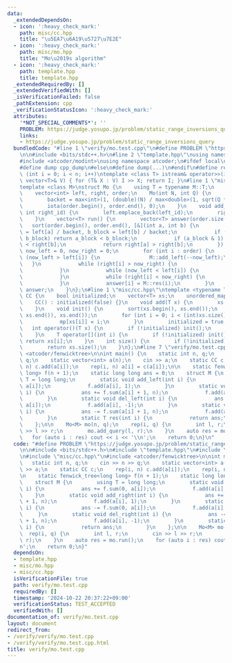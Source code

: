 ```yaml
---
data:
  _extendedDependsOn:
  - icon: ':heavy_check_mark:'
    path: misc/cc.hpp
    title: "\u5EA7\u6A19\u5727\u7E2E"
  - icon: ':heavy_check_mark:'
    path: misc/mo.hpp
    title: "Mo\u2019s algorithm"
  - icon: ':heavy_check_mark:'
    path: template.hpp
    title: template.hpp
  _extendedRequiredBy: []
  _extendedVerifiedWith: []
  _isVerificationFailed: false
  _pathExtension: cpp
  _verificationStatusIcon: ':heavy_check_mark:'
  attributes:
    '*NOT_SPECIAL_COMMENTS*': ''
    PROBLEM: https://judge.yosupo.jp/problem/static_range_inversions_query
    links:
    - https://judge.yosupo.jp/problem/static_range_inversions_query
  bundledCode: "#line 1 \"verify/mo.test.cpp\"\n#define PROBLEM \"https://judge.yosupo.jp/problem/static_range_inversions_query\"\
    \n\n#include <bits/stdc++.h>\n#line 2 \"template.hpp\"\nusing namespace std;\n\
    #include <atcoder/modint>\nusing namespace atcoder;\n#ifdef local\n#include <cpp-dump.hpp>\n\
    #define dump cpp_dump\n#else\n#define dump(...)\n#endif\n#define rep(i, n) for\
    \ (int i = 0; i < n; i++)\ntemplate <class T> istream& operator>>(istream& I,\
    \ vector<T>& V) { for (T& X : V) I >> X; return I; }\n#line 1 \"misc/mo.hpp\"\n\
    template <class M>\nstruct Mo {\n    using T = typename M::T;\n    int backet;\n\
    \    vector<int> left, right, order;\n    Mo(int N, int Q) {\n        order.resize(Q);\n\
    \        backet = max<int>(1, (double)(N) / max<double>(1, sqrt(Q * 2.0 / 3)));\n\
    \        iota(order.begin(), order.end(), 0);\n    }\n    void add_query(int left_id,\
    \ int right_id) {\n        left.emplace_back(left_id);\n        right.emplace_back(right_id);\n\
    \    }\n    vector<T> run() {\n        vector<T> answer(order.size());\n     \
    \   sort(order.begin(), order.end(), [&](int a, int b) {\n            int a_block\
    \ = left[a] / backet, b_block = left[b] / backet;\n            if (a_block !=\
    \ b_block) return a_block < b_block;\n            if (a_block & 1) return right[a]\
    \ < right[b];\n            return right[a] > right[b];\n        });\n        int\
    \ now_left = 0, now_right = 0;\n        for (int i : order) {\n            while\
    \ (now_left > left[i]) {\n                M::add_left(--now_left);\n         \
    \   }\n            while (right[i] > now_right) {\n                M::add_right(now_right++);\n\
    \            }\n            while (now_left < left[i]) {\n                M::del_left(now_left++);\n\
    \            }\n            while (right[i] < now_right) {\n                M::del_right(--now_right);\n\
    \            }\n            answer[i] = M::res(i);\n        }\n        return\
    \ answer;\n    }\n};\n#line 1 \"misc/cc.hpp\"\ntemplate <typename T = int>\nstruct\
    \ CC {\n    bool initialized;\n    vector<T> xs;\n    unordered_map<T, int> mp;\n\
    \    CC() : initialized(false) {}\n    void add(T x) {\n        xs.push_back(x);\n\
    \    }\n    void init() {\n        sort(xs.begin(), xs.end());\n        xs.erase(unique(xs.begin(),\
    \ xs.end()), xs.end());\n        for (int i = 0; i < (int)xs.size(); i++) {\n\
    \            mp[xs[i]] = i;\n        }\n        initialized = true;\n    }\n \
    \   int operator()(T x) {\n        if (!initialized) init();\n        return mp[x];\n\
    \    }\n    T operator[](int i) {\n        if (!initialized) init();\n       \
    \ return xs[i];\n    }\n    int size() {\n        if (!initialized) init();\n\
    \        return xs.size();\n    }\n};\n#line 7 \"verify/mo.test.cpp\"\n#include\
    \ <atcoder/fenwicktree>\n\nint main() {\n    static int n, q;\n    cin >> n >>\
    \ q;\n    static vector<int> a(n);\n    cin >> a;\n    static CC c;\n    rep(i,\
    \ n) c.add(a[i]);\n    rep(i, n) a[i] = c(a[i]);\n\n    static fenwick_tree<long\
    \ long> f(n + 1);\n    static long long ans = 0;\n    struct M {\n        using\
    \ T = long long;\n        static void add_left(int i) {\n            ans += f.sum(0,\
    \ a[i]);\n            f.add(a[i], 1);\n        }\n        static void add_right(int\
    \ i) {\n            ans += f.sum(a[i] + 1, n);\n            f.add(a[i], 1);\n\
    \        }\n        static void del_left(int i) {\n            ans -= f.sum(0,\
    \ a[i]);\n            f.add(a[i], -1);\n        }\n        static void del_right(int\
    \ i) {\n            ans -= f.sum(a[i] + 1, n);\n            f.add(a[i], -1);\n\
    \        }\n        static T res(int i) {\n            return ans;\n        }\n\
    \    };\n\n    Mo<M> mo(n, q);\n    rep(i, q) {\n        int l, r;\n        cin\
    \ >> l >> r;\n        mo.add_query(l, r);\n    }\n    auto res = mo.run();\n \
    \   for (auto i : res) cout << i << '\\n';\n    return 0;\n}\n"
  code: "#define PROBLEM \"https://judge.yosupo.jp/problem/static_range_inversions_query\"\
    \n\n#include <bits/stdc++.h>\n#include \"template.hpp\"\n#include \"misc/mo.hpp\"\
    \n#include \"misc/cc.hpp\"\n#include <atcoder/fenwicktree>\n\nint main() {\n \
    \   static int n, q;\n    cin >> n >> q;\n    static vector<int> a(n);\n    cin\
    \ >> a;\n    static CC c;\n    rep(i, n) c.add(a[i]);\n    rep(i, n) a[i] = c(a[i]);\n\
    \n    static fenwick_tree<long long> f(n + 1);\n    static long long ans = 0;\n\
    \    struct M {\n        using T = long long;\n        static void add_left(int\
    \ i) {\n            ans += f.sum(0, a[i]);\n            f.add(a[i], 1);\n    \
    \    }\n        static void add_right(int i) {\n            ans += f.sum(a[i]\
    \ + 1, n);\n            f.add(a[i], 1);\n        }\n        static void del_left(int\
    \ i) {\n            ans -= f.sum(0, a[i]);\n            f.add(a[i], -1);\n   \
    \     }\n        static void del_right(int i) {\n            ans -= f.sum(a[i]\
    \ + 1, n);\n            f.add(a[i], -1);\n        }\n        static T res(int\
    \ i) {\n            return ans;\n        }\n    };\n\n    Mo<M> mo(n, q);\n  \
    \  rep(i, q) {\n        int l, r;\n        cin >> l >> r;\n        mo.add_query(l,\
    \ r);\n    }\n    auto res = mo.run();\n    for (auto i : res) cout << i << '\\\
    n';\n    return 0;\n}"
  dependsOn:
  - template.hpp
  - misc/mo.hpp
  - misc/cc.hpp
  isVerificationFile: true
  path: verify/mo.test.cpp
  requiredBy: []
  timestamp: '2024-10-22 20:37:22+09:00'
  verificationStatus: TEST_ACCEPTED
  verifiedWith: []
documentation_of: verify/mo.test.cpp
layout: document
redirect_from:
- /verify/verify/mo.test.cpp
- /verify/verify/mo.test.cpp.html
title: verify/mo.test.cpp
---
```

